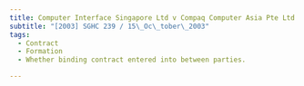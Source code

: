 ```yaml
---
title: Computer Interface Singapore Ltd v Compaq Computer Asia Pte Ltd
subtitle: "[2003] SGHC 239 / 15\_Oc\_tober\_2003"
tags:
  - Contract
  - Formation
  - Whether binding contract entered into between parties.

---
```


